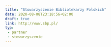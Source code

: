 ```yaml
---
title: "Stowarzyszenie Bibliotekarzy Polskich"
date: 2020-08-08T23:18:56+02:00
draft: true
link: http://www.sbp.pl/
typ:
 - partner
 - stowarzyszenie
---
```

